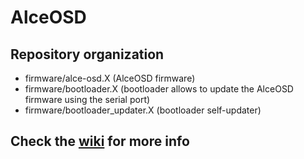 # AlceOSD

## Repository organization

- firmware/alce-osd.X (AlceOSD firmware)
- firmware/bootloader.X (bootloader allows to update the AlceOSD firmware using the serial port)
- firmware/bootloader_updater.X (bootloader self-updater)

## Check the [wiki](https://github.com/diydrones/alceosd/wiki) for more info


